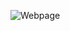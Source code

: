 ![Webpage](https://github.com/adityapotode/Webpage.github.io/assets/141211755/5d903c28-762d-4c3d-aa83-35fd68752b0d)
